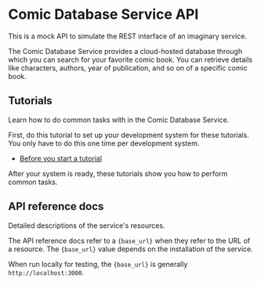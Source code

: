 # Comic Database Service API

This is a mock API to simulate the REST interface of an
imaginary service.

The Comic Database Service provides a cloud-hosted database through which you can search for your favorite comic book. You can retrieve details like characters, authors, year of publication, and so on of a specific comic book.

## Tutorials

Learn how to do common tasks with in the Comic Database Service.

First, do this tutorial to set up your development system for these tutorials. You only have to do this one time per development system.

* [Before you start a tutorial](./tutorials/Getting_started.md)

After your system is ready, these tutorials show you how to perform common tasks.


## API reference docs

Detailed descriptions of the service's resources.

The API reference docs refer to a `{base_url}` when they
refer to the URL of a resource. The `{base_url}` value depends
on the installation of the service.

When run locally for testing, the `{base_url}` is
generally `http://localhost:3000`.

